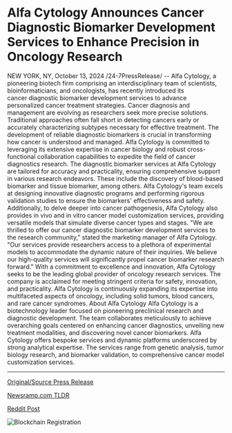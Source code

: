 # Alfa Cytology Announces Cancer Diagnostic Biomarker Development Services to Enhance Precision in Oncology Research

NEW YORK, NY, October 13, 2024 /24-7PressRelease/ -- Alfa Cytology, a pioneering biotech firm comprising an interdisciplinary team of scientists, bioinformaticians, and oncologists, has recently introduced its cancer diagnostic biomarker development services to advance personalized cancer treatment strategies.  Cancer diagnosis and management are evolving as researchers seek more precise solutions. Traditional approaches often fall short in detecting cancers early or accurately characterizing subtypes necessary for effective treatment. The development of reliable diagnostic biomarkers is crucial in transforming how cancer is understood and managed. Alfa Cytology is committed to leveraging its extensive expertise in cancer biology and robust cross-functional collaboration capabilities to expedite the field of cancer diagnostics research.  The diagnostic biomarker services at Alfa Cytology are tailored for accuracy and practicality, ensuring comprehensive support in various research endeavors. These include the discovery of blood-based biomarker and tissue biomarker, among others. Alfa Cytology's team excels at designing innovative diagnostic programs and performing rigorous validation studies to ensure the biomarkers' effectiveness and safety. Additionally, to delve deeper into cancer pathogenesis, Alfa Cytology also provides in vivo and in vitro cancer model customization services, providing versatile models that simulate diverse cancer types and stages.  "We are thrilled to offer our cancer diagnostic biomarker development services to the research community," stated the marketing manager of Alfa Cytology. "Our services provide researchers access to a plethora of experimental models to accommodate the dynamic nature of their inquiries. We believe our high-quality services will significantly propel cancer biomarker research forward."  With a commitment to excellence and innovation, Alfa Cytology seeks to be the leading global provider of oncology research services. The company is acclaimed for meeting stringent criteria for safety, innovation, and practicality. Alfa Cytology is continuously expanding its expertise into multifaceted aspects of oncology, including solid tumors, blood cancers, and rare cancer syndromes.  About Alfa Cytology Alfa Cytology is a biotechnology leader focused on pioneering preclinical research and diagnostic development. The team collaborates meticulously to achieve overarching goals centered on enhancing cancer diagnostics, unveiling new treatment modalities, and discovering novel cancer biomarkers. Alfa Cytology offers bespoke services and dynamic platforms underscored by strong analytical expertise. The services range from genetic analysis, tumor biology research, and biomarker validation, to comprehensive cancer model customization services. 

---

[Original/Source Press Release](https://www.24-7pressrelease.com/press-release/515223/alfa-cytology-announces-cancer-diagnostic-biomarker-development-services-to-enhance-precision-in-oncology-research)
                    

[Newsramp.com TLDR](https://newsramp.com/curated-news/alfa-cytology-introduces-cancer-diagnostic-biomarker-development-services/035055760e11451cbda8c0fe94392c49) 

 



[Reddit Post](https://www.reddit.com/r/Business_NewsRamp/comments/1g2k3zo/alfa_cytology_introduces_cancer_diagnostic/) 



![Blockchain Registration](https://cdn.newsramp.app/24-7PressRelease/qrcode/2410/13/rendwjZs.webp)
